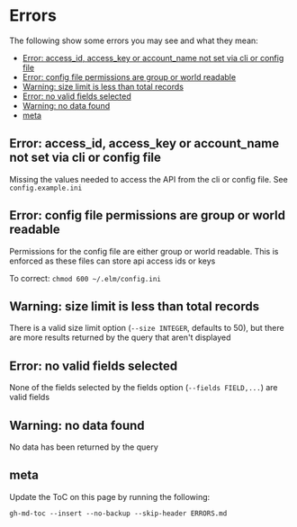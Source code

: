 # Errors

The following show some errors you may see and what they mean:

<!--ts-->
   * [Error: access_id, access_key or account_name not set via cli or config file](#error-access_id-access_key-or-account_name-not-set-via-cli-or-config-file)
   * [Error: config file permissions are group or world readable](#error-config-file-permissions-are-group-or-world-readable)
   * [Warning: size limit is less than total records](#warning-size-limit-is-less-than-total-records)
   * [Error: no valid fields selected](#error-no-valid-fields-selected)
   * [Warning: no data found](#warning-no-data-found)
   * [meta](#meta)

<!-- Created by https://github.com/ekalinin/github-markdown-toc -->
<!-- Added by: davidmarsh, at: Wed 21 Feb 2024 20:14:06 AEDT -->

<!--te-->

## Error: access_id, access_key or account_name not set via cli or config file

Missing the values needed to access the API from the cli or config file.
See `config.example.ini`

## Error: config file permissions are group or world readable

Permissions for the config file are either group or world readable. This
is enforced as these files can store api access ids or keys

To correct: `chmod 600 ~/.elm/config.ini`

## Warning: size limit is less than total records

There is a valid size limit option (`--size INTEGER`, defaults to 50),
but there are more results returned by the query that aren't displayed

## Error: no valid fields selected

None of the fields selected by the fields option (`--fields FIELD,...`)
are valid fields

## Warning: no data found

No data has been returned by the query

## meta

Update the ToC on this page by running the following:

```shell
gh-md-toc --insert --no-backup --skip-header ERRORS.md
```

